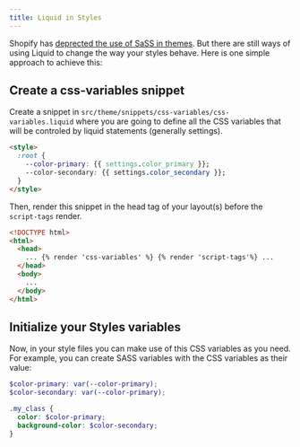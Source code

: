 ```yaml
---
title: Liquid in Styles
---
```


Shopify has [deprected the use of SaSS in themes](https://www.shopify.com/partners/blog/deprecating-sass). But there are still ways of using Liquid to change the way your styles behave. Here is one simple approach to achieve this:

## Create a css-variables snippet

Create a snippet in `src/theme/snippets/css-variables/css-variables.liquid` where you are going to define all the CSS variables that will be controled by liquid statements (generally settings).

```html title="css-variables.liquid"
<style>
  :root {
    --color-primary: {{ settings.color_primary }};
    --color-secondary: {{ settings.color_secondary }};
  }
</style>
```

Then, render this snippet in the head tag of your layout(s) before the `script-tags` render.

```html {5} title="src/theme/layout/theme/theme.liquid"
<!DOCTYPE html>
<html>
  <head>
    ... {% render 'css-variables' %} {% render 'script-tags'%} ...
  </head>
  <body>
    ...
  </body>
</html>
```

## Initialize your Styles variables

Now, in your style files you can make use of this CSS variables as you need. For example, you can create SASS variables with the CSS variables as their value:

```scss title="src/theme/layout/theme/theme.layout.scss"
$color-primary: var(--color-primary);
$color-secondary: var(--color-primary);

.my_class {
  color: $color-primary;
  background-color: $color-secondary;
}
```
